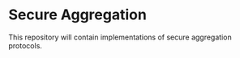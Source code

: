 # Secure Aggregation

This repository will contain implementations of secure aggregation protocols.

